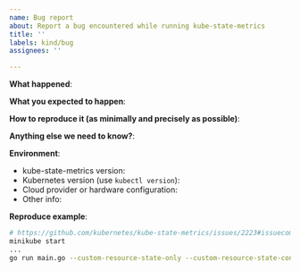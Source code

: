 ```yaml
---
name: Bug report
about: Report a bug encountered while running kube-state-metrics
title: ''
labels: kind/bug
assignees: ''

---
```


<!-- Please use this template while reporting a bug and provide as much info as possible. Not doing so may result in your bug not being addressed in a timely manner. Thanks!

If the matter is security related, please disclose it privately see https://github.com/kubernetes/kube-state-metrics/blob/main/SECURITY.md
-->

**What happened**:

**What you expected to happen**:

**How to reproduce it (as minimally and precisely as possible)**:

**Anything else we need to know?**:

**Environment**:

* kube-state-metrics version:
* Kubernetes version (use `kubectl version`):
* Cloud provider or hardware configuration:
* Other info:

**Reproduce example**:

```bash
# https://github.com/kubernetes/kube-state-metrics/issues/2223#issuecomment-1792850276
minikube start
...
go run main.go --custom-resource-state-only --custom-resource-state-config-file ksm-2223/custom-resource-config-file.yaml --kubeconfig ~/.kube/config
```

